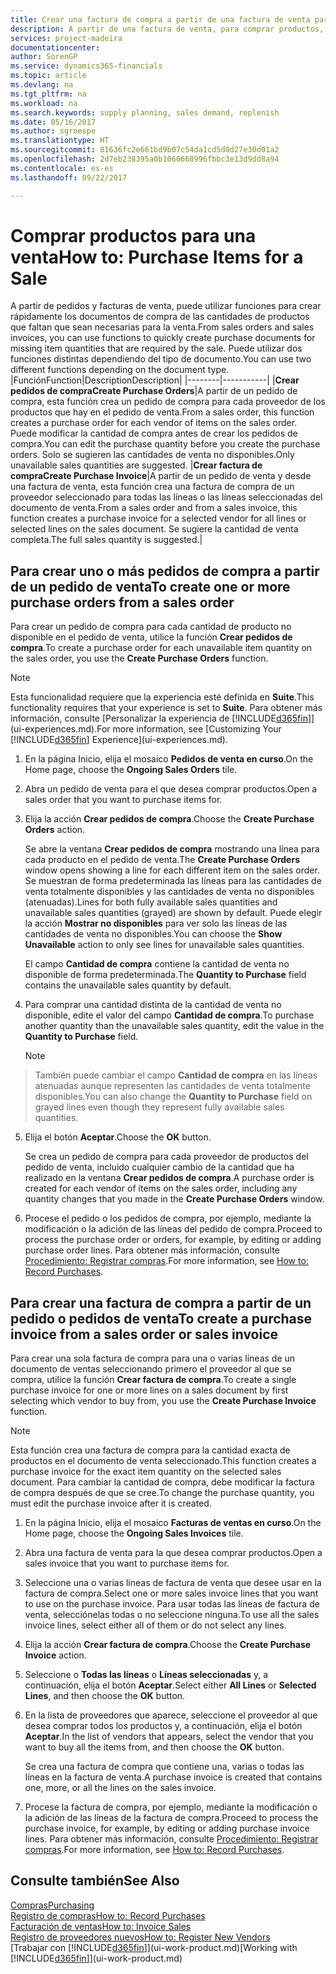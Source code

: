 ```yaml
---
title: Crear una factura de compra a partir de una factura de venta para comprar productos para una venta | Documentos de Microsoft
description: A partir de una factura de venta, para comprar productos, puede crear una factura de compra de un proveedor.
services: project-madeira
documentationcenter: 
author: SorenGP
ms.service: dynamics365-financials
ms.topic: article
ms.devlang: na
ms.tgt_pltfrm: na
ms.workload: na
ms.search.keywords: supply planning, sales demand, replenish
ms.date: 05/16/2017
ms.author: sgroespe
ms.translationtype: HT
ms.sourcegitcommit: 81636fc2e661bd9b07c54da1cd5d0d27e30d01a2
ms.openlocfilehash: 2d7eb238395a0b1060668996fbbc3e13d9dd8a94
ms.contentlocale: es-es
ms.lasthandoff: 09/22/2017

---
```

# <a name="how-to-purchase-items-for-a-sale"></a><span data-ttu-id="5eb4c-103">Comprar productos para una venta</span><span class="sxs-lookup"><span data-stu-id="5eb4c-103">How to: Purchase Items for a Sale</span></span>
<span data-ttu-id="5eb4c-104">A partir de pedidos y facturas de venta, puede utilizar funciones para crear rápidamente los documentos de compra de las cantidades de productos que faltan que sean necesarias para la venta.</span><span class="sxs-lookup"><span data-stu-id="5eb4c-104">From sales orders and sales invoices, you can use functions to quickly create purchase documents for missing item quantities that are required by the sale.</span></span> <span data-ttu-id="5eb4c-105">Puede utilizar dos funciones distintas dependiendo del tipo de documento.</span><span class="sxs-lookup"><span data-stu-id="5eb4c-105">You can use two different functions depending on the document type.</span></span>
|<span data-ttu-id="5eb4c-106">Función</span><span class="sxs-lookup"><span data-stu-id="5eb4c-106">Function</span></span>|<span data-ttu-id="5eb4c-107">Description</span><span class="sxs-lookup"><span data-stu-id="5eb4c-107">Description</span></span>|
|--------|-----------|
|<span data-ttu-id="5eb4c-108">**Crear pedidos de compra**</span><span class="sxs-lookup"><span data-stu-id="5eb4c-108">**Create Purchase Orders**</span></span>|<span data-ttu-id="5eb4c-109">A partir de un pedido de compra, esta función crea un pedido de compra para cada proveedor de los productos que hay en el pedido de venta.</span><span class="sxs-lookup"><span data-stu-id="5eb4c-109">From a sales order, this function creates a purchase order for each vendor of items on the sales order.</span></span> <span data-ttu-id="5eb4c-110">Puede modificar la cantidad de compra antes de crear los pedidos de compra.</span><span class="sxs-lookup"><span data-stu-id="5eb4c-110">You can edit the purchase quantity before you create the purchase orders.</span></span> <span data-ttu-id="5eb4c-111">Solo se sugieren las cantidades de venta no disponibles.</span><span class="sxs-lookup"><span data-stu-id="5eb4c-111">Only unavailable sales quantities are suggested.</span></span>
|<span data-ttu-id="5eb4c-112">**Crear factura de compra**</span><span class="sxs-lookup"><span data-stu-id="5eb4c-112">**Create Purchase Invoice**</span></span>|<span data-ttu-id="5eb4c-113">A partir de un pedido de venta y desde una factura de venta, esta función crea una factura de compra de un proveedor seleccionado para todas las líneas o las líneas seleccionadas del documento de venta.</span><span class="sxs-lookup"><span data-stu-id="5eb4c-113">From a sales order and from a sales invoice, this function creates a purchase invoice for a selected vendor for all lines or selected lines on the sales document.</span></span> <span data-ttu-id="5eb4c-114">Se sugiere la cantidad de venta completa.</span><span class="sxs-lookup"><span data-stu-id="5eb4c-114">The full sales quantity is suggested.</span></span>|

## <a name="to-create-one-or-more-purchase-orders-from-a-sales-order"></a><span data-ttu-id="5eb4c-115">Para crear uno o más pedidos de compra a partir de un pedido de venta</span><span class="sxs-lookup"><span data-stu-id="5eb4c-115">To create one or more purchase orders from a sales order</span></span>
<span data-ttu-id="5eb4c-116">Para crear un pedido de compra para cada cantidad de producto no disponible en el pedido de venta, utilice la función **Crear pedidos de compra**.</span><span class="sxs-lookup"><span data-stu-id="5eb4c-116">To create a purchase order for each unavailable item quantity on the sales order, you use the **Create Purchase Orders** function.</span></span> 

> [!NOTE]  
>   <span data-ttu-id="5eb4c-117">Esta funcionalidad requiere que la experiencia esté definida en **Suite**.</span><span class="sxs-lookup"><span data-stu-id="5eb4c-117">This functionality requires that your experience is set to **Suite**.</span></span> <span data-ttu-id="5eb4c-118">Para obtener más información, consulte [Personalizar la experiencia de [!INCLUDE[d365fin](includes/d365fin_md.md)]](ui-experiences.md).</span><span class="sxs-lookup"><span data-stu-id="5eb4c-118">For more information, see [Customizing Your [!INCLUDE[d365fin](includes/d365fin_md.md)] Experience](ui-experiences.md).</span></span>

1. <span data-ttu-id="5eb4c-119">En la página Inicio, elija el mosaico **Pedidos de venta en curso**.</span><span class="sxs-lookup"><span data-stu-id="5eb4c-119">On the Home page, choose the **Ongoing Sales Orders** tile.</span></span>
2. <span data-ttu-id="5eb4c-120">Abra un pedido de venta para el que desea comprar productos.</span><span class="sxs-lookup"><span data-stu-id="5eb4c-120">Open a sales order that you want to purchase items for.</span></span>
3. <span data-ttu-id="5eb4c-121">Elija la acción **Crear pedidos de compra**.</span><span class="sxs-lookup"><span data-stu-id="5eb4c-121">Choose the **Create Purchase Orders** action.</span></span>

    <span data-ttu-id="5eb4c-122">Se abre la ventana **Crear pedidos de compra** mostrando una línea para cada producto en el pedido de venta.</span><span class="sxs-lookup"><span data-stu-id="5eb4c-122">The **Create Purchase Orders** window opens showing a line for each different item on the sales order.</span></span> <span data-ttu-id="5eb4c-123">Se muestran de forma predeterminada las líneas para las cantidades de venta totalmente disponibles y las cantidades de venta no disponibles (atenuadas).</span><span class="sxs-lookup"><span data-stu-id="5eb4c-123">Lines for both fully available sales quantities and unavailable sales quantities (grayed) are shown by default.</span></span> <span data-ttu-id="5eb4c-124">Puede elegir la acción **Mostrar no disponibles** para ver solo las líneas de las cantidades de venta no disponibles.</span><span class="sxs-lookup"><span data-stu-id="5eb4c-124">You can choose the **Show Unavailable** action to only see lines for unavailable sales quantities.</span></span>

    <span data-ttu-id="5eb4c-125">El campo **Cantidad de compra** contiene la cantidad de venta no disponible de forma predeterminada.</span><span class="sxs-lookup"><span data-stu-id="5eb4c-125">The **Quantity to Purchase** field contains the unavailable sales quantity by default.</span></span>
4. <span data-ttu-id="5eb4c-126">Para comprar una cantidad distinta de la cantidad de venta no disponible, edite el valor del campo **Cantidad de compra**.</span><span class="sxs-lookup"><span data-stu-id="5eb4c-126">To purchase another quantity than the unavailable sales quantity, edit the value in the **Quantity to Purchase** field.</span></span>

    > [!NOTE]  
>   <span data-ttu-id="5eb4c-127">También puede cambiar el campo **Cantidad de compra** en las líneas atenuadas aunque representen las cantidades de venta totalmente disponibles.</span><span class="sxs-lookup"><span data-stu-id="5eb4c-127">You can also change the **Quantity to Purchase** field on grayed lines even though they represent fully available sales quantities.</span></span>
5. <span data-ttu-id="5eb4c-128">Elija el botón **Aceptar**.</span><span class="sxs-lookup"><span data-stu-id="5eb4c-128">Choose the **OK** button.</span></span> 
    
    <span data-ttu-id="5eb4c-129">Se crea un pedido de compra para cada proveedor de productos del pedido de venta, incluido cualquier cambio de la cantidad que ha realizado en la ventana **Crear pedidos de compra**.</span><span class="sxs-lookup"><span data-stu-id="5eb4c-129">A purchase order is created for each vendor of items on the sales order, including any quantity changes that you made in the **Create Purchase Orders** window.</span></span>
7. <span data-ttu-id="5eb4c-130">Procese el pedido o los pedidos de compra, por ejemplo, mediante la modificación o la adición de las líneas del pedido de compra.</span><span class="sxs-lookup"><span data-stu-id="5eb4c-130">Proceed to process the purchase order or orders, for example, by editing or adding purchase order lines.</span></span> <span data-ttu-id="5eb4c-131">Para obtener más información, consulte [Procedimiento: Registrar compras](purchasing-how-record-purchases.md).</span><span class="sxs-lookup"><span data-stu-id="5eb4c-131">For more information, see [How to: Record Purchases](purchasing-how-record-purchases.md).</span></span>


## <a name="to-create-a-purchase-invoice-from-a-sales-order-or-sales-invoice"></a><span data-ttu-id="5eb4c-132">Para crear una factura de compra a partir de un pedido o pedidos de venta</span><span class="sxs-lookup"><span data-stu-id="5eb4c-132">To create a purchase invoice from a sales order or sales invoice</span></span>
<span data-ttu-id="5eb4c-133">Para crear una sola factura de compra para una o varias líneas de un documento de ventas seleccionando primero el proveedor al que se compra, utilice la función **Crear factura de compra**.</span><span class="sxs-lookup"><span data-stu-id="5eb4c-133">To create a single purchase invoice for one or more lines on a sales document by first selecting which vendor to buy from, you use the **Create Purchase Invoice** function.</span></span> 

> [!NOTE]  
>   <span data-ttu-id="5eb4c-134">Esta función crea una factura de compra para la cantidad exacta de productos en el documento de venta seleccionado.</span><span class="sxs-lookup"><span data-stu-id="5eb4c-134">This function creates a purchase invoice for the exact item quantity on the selected sales document.</span></span> <span data-ttu-id="5eb4c-135">Para cambiar la cantidad de compra, debe modificar la factura de compra después de que se cree.</span><span class="sxs-lookup"><span data-stu-id="5eb4c-135">To change the purchase quantity, you must edit the purchase invoice after it is created.</span></span>  

1. <span data-ttu-id="5eb4c-136">En la página Inicio, elija el mosaico **Facturas de ventas en curso**.</span><span class="sxs-lookup"><span data-stu-id="5eb4c-136">On the Home page, choose the **Ongoing Sales Invoices** tile.</span></span>
2. <span data-ttu-id="5eb4c-137">Abra una factura de venta para la que desea comprar productos.</span><span class="sxs-lookup"><span data-stu-id="5eb4c-137">Open a sales invoice that you want to purchase items for.</span></span>
3. <span data-ttu-id="5eb4c-138">Seleccione una o varias líneas de factura de venta que desee usar en la factura de compra.</span><span class="sxs-lookup"><span data-stu-id="5eb4c-138">Select one or more sales invoice lines that you want to use on the purchase invoice.</span></span> <span data-ttu-id="5eb4c-139">Para usar todas las líneas de factura de venta, selecciónelas todas o no seleccione ninguna.</span><span class="sxs-lookup"><span data-stu-id="5eb4c-139">To use all the sales invoice lines, select either all of them or do not select any lines.</span></span>
4. <span data-ttu-id="5eb4c-140">Elija la acción **Crear factura de compra**.</span><span class="sxs-lookup"><span data-stu-id="5eb4c-140">Choose the **Create Purchase Invoice** action.</span></span>
5. <span data-ttu-id="5eb4c-141">Seleccione o **Todas las líneas** o **Líneas seleccionadas** y, a continuación, elija el botón **Aceptar**.</span><span class="sxs-lookup"><span data-stu-id="5eb4c-141">Select either **All Lines** or **Selected Lines**, and then choose the **OK** button.</span></span>  
6. <span data-ttu-id="5eb4c-142">En la lista de proveedores que aparece, seleccione el proveedor al que desea comprar todos los productos y, a continuación, elija el botón **Aceptar**.</span><span class="sxs-lookup"><span data-stu-id="5eb4c-142">In the list of vendors that appears, select the vendor that you want to buy all the items from, and then choose the **OK** button.</span></span>

    <span data-ttu-id="5eb4c-143">Se crea una factura de compra que contiene una, varias o todas las líneas en la factura de venta.</span><span class="sxs-lookup"><span data-stu-id="5eb4c-143">A purchase invoice is created that contains one, more, or all the lines on the sales invoice.</span></span>
7. <span data-ttu-id="5eb4c-144">Procese la factura de compra, por ejemplo, mediante la modificación o la adición de las líneas de la factura de compra.</span><span class="sxs-lookup"><span data-stu-id="5eb4c-144">Proceed to process the purchase invoice, for example, by editing or adding purchase invoice lines.</span></span> <span data-ttu-id="5eb4c-145">Para obtener más información, consulte [Procedimiento: Registrar compras](purchasing-how-record-purchases.md).</span><span class="sxs-lookup"><span data-stu-id="5eb4c-145">For more information, see [How to: Record Purchases](purchasing-how-record-purchases.md).</span></span>

## <a name="see-also"></a><span data-ttu-id="5eb4c-146">Consulte también</span><span class="sxs-lookup"><span data-stu-id="5eb4c-146">See Also</span></span>
[<span data-ttu-id="5eb4c-147">Compras</span><span class="sxs-lookup"><span data-stu-id="5eb4c-147">Purchasing</span></span>](purchasing-manage-purchasing.md)  
[<span data-ttu-id="5eb4c-148">Registro de compras</span><span class="sxs-lookup"><span data-stu-id="5eb4c-148">How to: Record Purchases</span></span>](purchasing-how-record-purchases.md)  
[<span data-ttu-id="5eb4c-149">Facturación de ventas</span><span class="sxs-lookup"><span data-stu-id="5eb4c-149">How to: Invoice Sales</span></span>](sales-how-invoice-sales.md)  
[<span data-ttu-id="5eb4c-150">Registro de proveedores nuevos</span><span class="sxs-lookup"><span data-stu-id="5eb4c-150">How to: Register New Vendors</span></span>](purchasing-how-register-new-vendors.md)  
<span data-ttu-id="5eb4c-151">[Trabajar con [!INCLUDE[d365fin](includes/d365fin_md.md)]](ui-work-product.md)</span><span class="sxs-lookup"><span data-stu-id="5eb4c-151">[Working with [!INCLUDE[d365fin](includes/d365fin_md.md)]](ui-work-product.md)</span></span>

